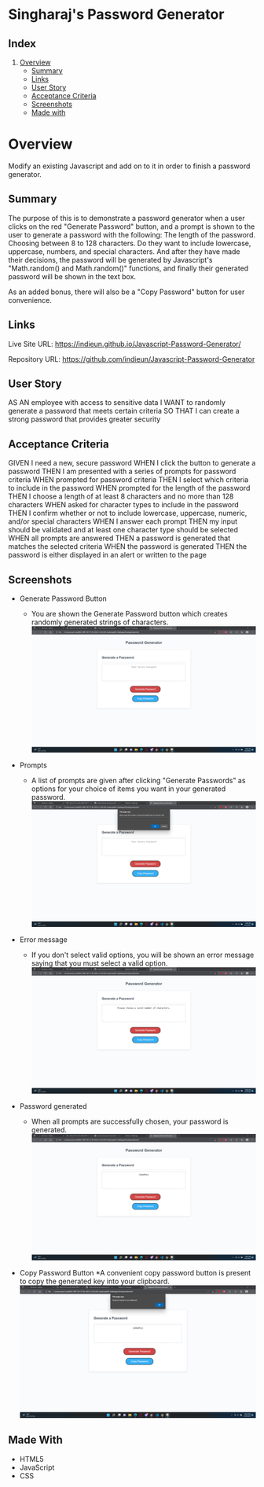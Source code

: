 # Singharaj's Password Generator

## Index
1. [Overview](#overview)
    - [Summary](#summary)
    - [Links](#links)
    - [User Story](#user-story)
    - [Acceptance Criteria](#acceptance-criteria)
    - [Screenshots](#screenshots)
    - [Made with](#made-with)

# Overview

Modify an existing Javascript and add on to it in order to finish a password generator. 

## Summary

The purpose of this is to demonstrate a password generator when a user clicks on the red "Generate Password" button,
and a prompt is shown to the user to generate a password with the following:
The length of the password.
Choosing between 8 to 128 characters.
Do they want to include lowercase, uppercase, numbers, and special characters.
And after they have made their decisions, the password will be generated by Javascript's "Math.random() and Math.random()" functions, and finally their
generated password will be shown in the text box.

As an added bonus, there will also be a "Copy Password" button for user convenience. 

## Links

Live Site URL: https://indieun.github.io/Javascript-Password-Generator/

Repository URL: https://github.com/indieun/Javascript-Password-Generator

## User Story

AS AN employee with access to sensitive data
I WANT to randomly generate a password that meets certain criteria
SO THAT I can create a strong password that provides greater security

## Acceptance Criteria

GIVEN I need a new, secure password
WHEN I click the button to generate a password
THEN I am presented with a series of prompts for password criteria
WHEN prompted for password criteria
THEN I select which criteria to include in the password
WHEN prompted for the length of the password
THEN I choose a length of at least 8 characters and no more than 128 characters
WHEN asked for character types to include in the password
THEN I confirm whether or not to include lowercase, uppercase, numeric, and/or special characters
WHEN I answer each prompt
THEN my input should be validated and at least one character type should be selected
WHEN all prompts are answered
THEN a password is generated that matches the selected criteria
WHEN the password is generated
THEN the password is either displayed in an alert or written to the page

## Screenshots
* Generate Password Button
    * You are shown the Generate Password button which creates randomly generated strings of characters.
![](./assets/Images/1.png)

* Prompts
    * A list of prompts are given after clicking "Generate Passwords" as options for your choice of items you want in your generated password.
![](./assets/Images/2.png)

* Error message
    * If you don't select valid options, you will be shown an error message saying that you must select a valid option.
![](./assets/Images/3.png)

* Password generated
    * When all prompts are successfully chosen, your password is generated.
![](./assets/Images/4.png)

* Copy Password Button
    *A  convenient copy password button is present to copy the generated key into your clipboard.
![](./assets/Images/5.png)

## Made With

* HTML5
* JavaScript
* CSS
